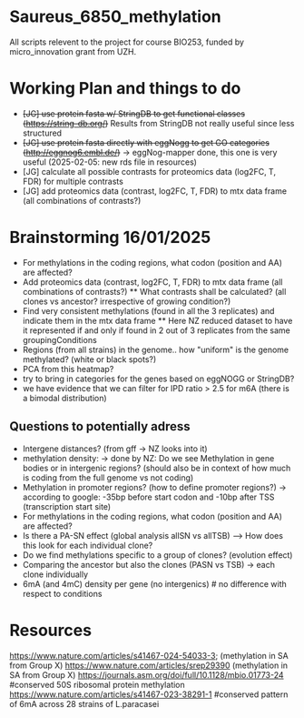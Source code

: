 # Saureus_6850_methylation

All scripts relevent to the project for course BIO253, funded by micro_innovation grant from UZH.

# Working Plan and things to do
* ~~[JG] use protein fasta w/ StringDB to get functional classes (https://string-db.org/)~~ Results from StringDB not really useful since less structured
* ~~[JG] use protein fasta directly with eggNogg to get GO categories (http://eggnog6.embl.de/)~~ -> eggNog-mapper done, this one is very useful (2025-02-05: new rds file in resources)
* [JG] calculate all possible contrasts for proteomics data (log2FC, T, FDR) for multiple contrasts
* [JG] add proteomics data (contrast, log2FC, T, FDR) to mtx data frame (all combinations of contrasts?)





# Brainstorming 16/01/2025
* For methylations in the coding regions, what codon (position and AA) are affected?
* Add proteomics data (contrast, log2FC, T, FDR) to mtx data frame (all combinations of contrasts?)
** What contrasts shall be calculated? (all clones vs ancestor? irrespective of growing condition?)
* Find very consistent methylations (found in all the 3 replicates) and indicate them in the mtx data frame
** Here NZ reduced dataset to have it represented if and only if found in 2 out of 3 replicates from the same groupingConditions
* Regions (from all strains) in the genome.. how "uniform" is the genome methylated? (white or black spots?)
* PCA from this heatmap?
* try to bring in categories for the genes based on eggNOGG or StringDB?
* we have evidence that we can filter for IPD ratio > 2.5 for m6A (there is a bimodal distribution)

## Questions to potentially adress
* Intergene distances? (from gff -> NZ looks into it)
* methylation density: -> done by NZ: Do we see Methylation in gene bodies or in intergenic regions? (should also be in context of how much is coding from the full genome vs not coding)
* Methylation in promoter regions? (how to define promoter regions?) -> according to google: -35bp before start codon and -10bp after TSS (transcription start site)
* For methylations in the coding regions, what codon (position and AA) are affected?
* Is there a PA-SN effect (global analysis allSN vs allTSB)
    --> How does this look for each individual clone?
* Do we find methylations specific to a group of clones? (evolution effect)
* Comparing the ancestor but also the clones (PASN vs TSB) -> each clone individually
* 6mA (and 4mC) density per gene (no intergenics) # no difference with respect to conditions



# Resources
https://www.nature.com/articles/s41467-024-54033-3; (methylation in SA from Group X)
https://www.nature.com/articles/srep29390 (methylation in SA from Group X)
https://journals.asm.org/doi/full/10.1128/mbio.01773-24 #conserved 50S ribosomal protein methylation 
https://www.nature.com/articles/s41467-023-38291-1 #conserved pattern of 6mA across 28 strains of L.paracasei
